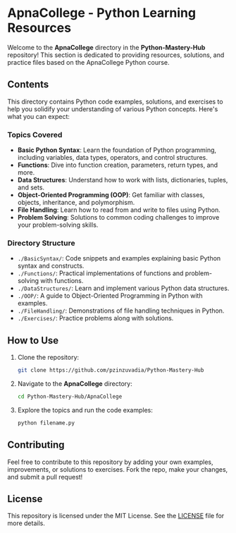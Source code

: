 
# ApnaCollege - Python Learning Resources

Welcome to the **ApnaCollege** directory in the **Python-Mastery-Hub** repository! This section is dedicated to providing resources, solutions, and practice files based on the ApnaCollege Python course.

## Contents

This directory contains Python code examples, solutions, and exercises to help you solidify your understanding of various Python concepts. Here's what you can expect:

### Topics Covered
- **Basic Python Syntax**: Learn the foundation of Python programming, including variables, data types, operators, and control structures.
- **Functions**: Dive into function creation, parameters, return types, and more.
- **Data Structures**: Understand how to work with lists, dictionaries, tuples, and sets.
- **Object-Oriented Programming (OOP)**: Get familiar with classes, objects, inheritance, and polymorphism.
- **File Handling**: Learn how to read from and write to files using Python.
- **Problem Solving**: Solutions to common coding challenges to improve your problem-solving skills.

### Directory Structure

- `./BasicSyntax/`: Code snippets and examples explaining basic Python syntax and constructs.
- `./Functions/`: Practical implementations of functions and problem-solving with functions.
- `./DataStructures/`: Learn and implement various Python data structures.
- `./OOP/`: A guide to Object-Oriented Programming in Python with examples.
- `./FileHandling/`: Demonstrations of file handling techniques in Python.
- `./Exercises/`: Practice problems along with solutions.

## How to Use

1. Clone the repository:
   ```bash
   git clone https://github.com/pzinzuvadia/Python-Mastery-Hub
   ```
2. Navigate to the **ApnaCollege** directory:
   ```bash
   cd Python-Mastery-Hub/ApnaCollege
   ```
3. Explore the topics and run the code examples:
   ```bash
   python filename.py
   ```

## Contributing

Feel free to contribute to this repository by adding your own examples, improvements, or solutions to exercises. Fork the repo, make your changes, and submit a pull request!

## License

This repository is licensed under the MIT License. See the [LICENSE](../LICENSE) file for more details.
